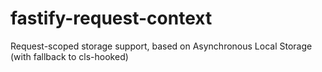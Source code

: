 # fastify-request-context
Request-scoped storage support, based on Asynchronous Local Storage (with fallback to cls-hooked)
